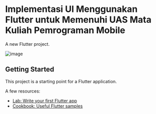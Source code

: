 # Implementasi UI Menggunakan Flutter untuk Memenuhi UAS Mata Kuliah Pemrograman Mobile 

A new Flutter project.

![image](https://github.com/adebungaa/UASPemrogramanMobile_211402008/assets/89067579/1dab534a-26ba-4202-bf27-17c74f223b3b)

## Getting Started

This project is a starting point for a Flutter application.

A few resources:
- [Lab: Write your first Flutter app](https://docs.flutter.dev/get-started/codelab)
- [Cookbook: Useful Flutter samples](https://docs.flutter.dev/cookbook)

